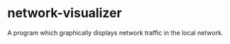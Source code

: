network-visualizer
==================

A program which graphically displays network traffic in the local network.
